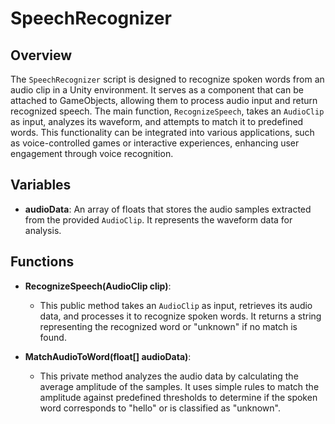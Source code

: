 # SpeechRecognizer

## Overview
The `SpeechRecognizer` script is designed to recognize spoken words from an audio clip in a Unity environment. It serves as a component that can be attached to GameObjects, allowing them to process audio input and return recognized speech. The main function, `RecognizeSpeech`, takes an `AudioClip` as input, analyzes its waveform, and attempts to match it to predefined words. This functionality can be integrated into various applications, such as voice-controlled games or interactive experiences, enhancing user engagement through voice recognition.

## Variables
- **audioData**: An array of floats that stores the audio samples extracted from the provided `AudioClip`. It represents the waveform data for analysis.

## Functions
- **RecognizeSpeech(AudioClip clip)**: 
  - This public method takes an `AudioClip` as input, retrieves its audio data, and processes it to recognize spoken words. It returns a string representing the recognized word or "unknown" if no match is found.

- **MatchAudioToWord(float[] audioData)**: 
  - This private method analyzes the audio data by calculating the average amplitude of the samples. It uses simple rules to match the amplitude against predefined thresholds to determine if the spoken word corresponds to "hello" or is classified as "unknown".